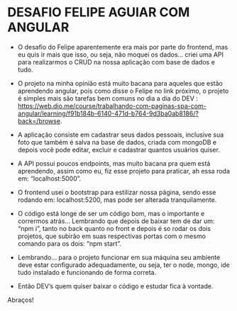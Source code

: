 # DESAFIO FELIPE AGUIAR COM ANGULAR

- O desafio do Felipe aparentemente era mais por parte do frontend, mas eu quis ir mais que isso, ou seja, não moquei os dados... criei uma API para realizarmos o CRUD na nossa aplicação com base de dados e tudo.

- O projeto na minha opinião está muito bacana para aqueles que estão aprendendo angular, pois como disse o Felipe no link próximo, o projeto é simples mais são tarefas bem comuns no dia a dia do DEV : https://web.dio.me/course/trabalhando-com-paginas-spa-com-angular/learning/f91b184b-6140-471d-b764-9d3ba0ab8186/?back=/browse.

- A aplicação consiste em cadastrar seus dados pessoais, inclusive sua foto que também é salva na base de dados, criada com mongoDB e depois você pode editar, excluir e cadastrar quantos usuários quiser.

- A API possui poucos endpoints, mas muito bacana pra quem está aprendendo, assim como eu, fiz esse projeto para praticar, ah essa roda em: “localhost:5000”.

- O frontend usei o bootstrap para estilizar nossa página, sendo esse rodando em: localhost:5200, mas pode ser alterada tranquilamente.

- O código está longe de ser um código bom, mas o importante e corrermos atrás... Lembrando que depois de baixar tem de dar um: “npm i”, tanto no back quanto no front e depois é so rodar os dois projetos, que subirão em suas respectivas portas com o mesmo comando para os dois: “npm start”.

- Lembrando... para o projeto funcionar em sua máquina seu ambiente deve estar configurado adequadamente, ou seja, ter o node, mongo, ide tudo instalado e funcionando de forma correta.

- Então DEV’s quem quiser baixar o código e estudar fica à vontade.


Abraços!

